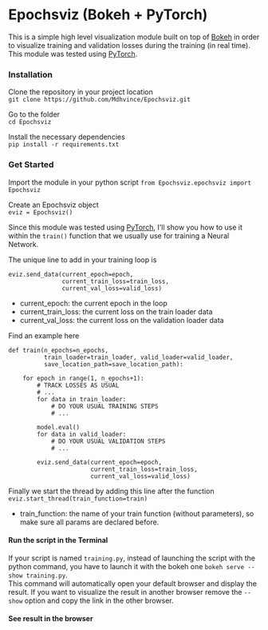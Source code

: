 # Epochsviz (Bokeh + PyTorch)

This is a simple high level visualization module built on top of <a href="https://bokeh.pydata.org/en/latest/">Bokeh</a> in order to visualize training and validation losses during the training (in real time).
This module was tested using <a href="https://pytorch.org">PyTorch</a>.

### Installation
Clone the repository in your project location  
`git clone https://github.com/Mdhvince/Epochsviz.git`  

Go to the folder  
`cd Epochsviz`  

Install the necessary dependencies  
`pip install -r requirements.txt`  

### Get Started
Import the module in your python script
`from Epochsviz.epochsviz import Epochsviz`

Create an Epochsviz object  
`eviz = Epochsviz()`

Since this module was tested using <a href="https://pytorch.org">PyTorch</a>, I'll show you how to use it within the `train()` function that we usually use for training a Neural Network.  

The unique line to add in your training loop is  
```
eviz.send_data(current_epoch=epoch,
			   current_train_loss=train_loss,
			   current_val_loss=valid_loss)
```
- current_epoch: the current epoch in the loop
- current_train_loss: the current loss on the train loader data
- current_val_loss: the current loss on the validation loader data
  
Find an example here  
```
def train(n_epochs=n_epochs,
          train_loader=train_loader, valid_loader=valid_loader,
          save_location_path=save_location_path):

    for epoch in range(1, n_epochs+1):
        # TRACK LOSSES AS USUAL
        # ...
        for data in train_loader:
            # DO YOUR USUAL TRAINING STEPS
            # ...
        
        model.eval()
        for data in valid_loader:
        	# DO YOUR USUAL VALIDATION STEPS
        	# ...

        eviz.send_data(current_epoch=epoch,
                       current_train_loss=train_loss,
                       current_val_loss=valid_loss)
```
Finally we start the thread by adding this line after the function  
`eviz.start_thread(train_function=train)`  

- train_function: the name of your train function (without parameters), so make sure all params are declared before.

#### Run the script in the Terminal
If your script is named `training.py`, instead of launching the script with the python command, you have to launch it with the bokeh one `bokeh serve --show training.py`.  
This command will automatically open your default browser and display the result. If you want to visualize the result in another browser remove the `--show` option and copy the link in the other browser.

#### See result in the browser














